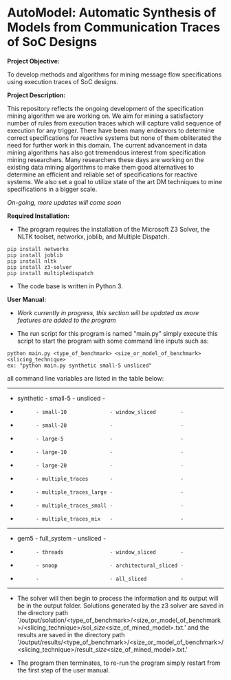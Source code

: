 # AutoModel: Automatic Synthesis of Models from Communication Traces of SoC Designs

**Project Objective:**

To develop methods and algorithms for mining message flow specifications using execution traces of SoC designs.

**Project Description:** 

This repository reflects the ongoing development of the specification mining algorithm we are working on. We aim for mining a satisfactory number of rules from execution traces which will capture valid sequence of execution for any trigger. There have been many endeavors to determine correct specifications for reactive systems but none of them obliterated the need for further work in this domain. The current advancement in data mining algorithms has also got tremendous interest from specification mining researchers. Many researchers these days are working on the existing data mining algorithms to make them good alternatives to determine an efficient and reliable set of specifications for reactive systems. We also set a goal to utilize state of the art DM techniques to mine specifications in a bigger scale.   

*On-going, more updates will come soon*

**Required Installation:** 

* The program requires the installation of the Microsoft Z3 Solver, the 
NLTK toolset, networkx, joblib, and Multiple Dispatch. 

```
pip install networkx
pip install joblib
pip install nltk
pip install z3-solver
pip install multipledispatch
```
* The code base is written in Python 3.

**User Manual:** 

* *Work currently in progress, this section will be updated as more features are added to the program*

* The run script for this program is named "main.py" simply execute this script
to start the program with some command line inputs such as:

```
python main.py <type_of_benchmark> <size_or_model_of_benchmark> <slicing_technique>
ex: "python main.py synthetic small-5 unsliced"
```
all command line variables are listed in the table below:

------------------------------------------------------------
- synthetic - small-5               - unsliced             -
- 		    - small-10              - window_sliced        -
-		    - small-20              -                      -
-		    - large-5               -                      -
-		    - large-10              -                      -
-		    - large-20              -                      -
-		    - multiple_traces       -                      -
-		    - multiple_traces_large -                      -
-		    - multiple_traces_small -                      -
-		    - multiple_traces_mix   -                      -
------------------------------------------------------------
- gem5      - full_system           - unsliced             -
-		    - threads               - window_sliced        -
-		    - snoop                 - architectural_sliced -
-		    - 					    - all_sliced           -
------------------------------------------------------------


* The solver will then begin to process the information and its output will be in the output folder. Solutions generated by the z3 solver are saved in the directory path '/output/solution/<type_of_benchmark>/<size_or_model_of_benchmark>/<slicing_technique>/sol_<number>_size_<size_of_mined_model>.txt.' and the results are saved in the directory path '/output/results/<type_of_benchmark>/<size_or_model_of_benchmark>/<slicing_technique>/result_<number>_size_<size_of_mined_model>.txt.'


* The program then terminates, to re-run the program simply restart from the first step
of the user manual.

